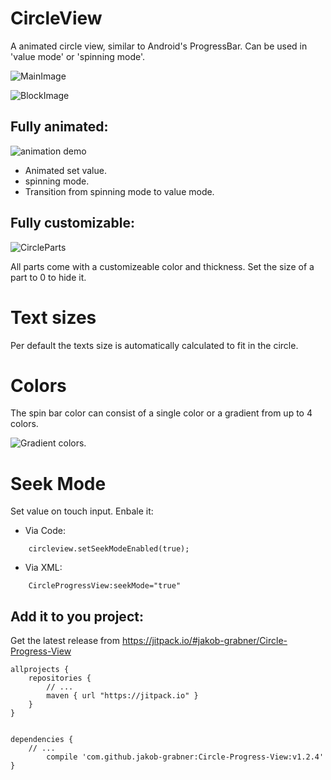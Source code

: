 # CircleView
A animated circle view, similar to Android's ProgressBar. Can be used in 'value mode' or 'spinning mode'. 

![MainImage](https://raw.githubusercontent.com/jakob-grabner/Circle-Progress-View/master/media/CircleProgressView.png)

![BlockImage](https://raw.githubusercontent.com/jakob-grabner/Circle-Progress-View/master/media/CircleProgressViewBlock.png)

## Fully animated:
![animation demo](https://raw.githubusercontent.com/jakob-grabner/Circle-Progress-View/master/media/demo.gif)

- Animated set value.
- spinning mode.
- Transition from spinning mode to value mode.

## Fully customizable:

![CircleParts](https://raw.githubusercontent.com/jakob-grabner/Circle-Progress-View/master/media/CircleParts.PNG)

All parts come with a customizeable color and thickness. Set the size of a part to 0 to hide it. 

# Text sizes
Per default the texts size is automatically calculated to fit in the circle. 

# Colors
The spin bar color can consist of a single color or a gradient from up to 4 colors.

![Gradient colors.](https://raw.githubusercontent.com/jakob-grabner/Circle-Progress-View/master/media/ColorGradient.jpg)

# Seek Mode
Set value on touch input. Enbale it:
- Via Code:
```
	circleview.setSeekModeEnabled(true);
```
- Via XML:
```
	CircleProgressView:seekMode="true"
```
## Add it to you project:

Get the latest release from https://jitpack.io/#jakob-grabner/Circle-Progress-View 

	allprojects {
	    repositories {
	        // ...
	        maven { url "https://jitpack.io" }
	    }
	}
	
	
	dependencies {
		// ...
	        compile 'com.github.jakob-grabner:Circle-Progress-View:v1.2.4'
	}
